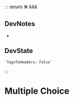 ::: details 🛠 <dev>&&&</dev>

## DevNotes

-

## DevState

```py
`TagsToHeaders: False`
```

:::

# Multiple Choice
